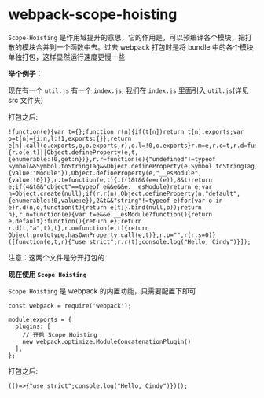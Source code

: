 # webpack-scope-hoisting

`Scope-Hoisting` 是作用域提升的意思，它的作用是，可以预编译各个模块，把打散的模块合并到一个函数中去。过去 webpack 打包时是将 bundle 中的各个模块单独打包，这样显然运行速度更慢一些

**举个例子：**

现在有一个 `util.js` 有一个 `index.js`, 我们在 `index.js` 里面引入 `util.js`(详见 src 文件夹)

打包之后:

```
!function(e){var t={};function r(n){if(t[n])return t[n].exports;var o=t[n]={i:n,l:!1,exports:{}};return e[n].call(o.exports,o,o.exports,r),o.l=!0,o.exports}r.m=e,r.c=t,r.d=function(e,t,n){r.o(e,t)||Object.defineProperty(e,t,{enumerable:!0,get:n})},r.r=function(e){"undefined"!=typeof Symbol&&Symbol.toStringTag&&Object.defineProperty(e,Symbol.toStringTag,{value:"Module"}),Object.defineProperty(e,"__esModule",{value:!0})},r.t=function(e,t){if(1&t&&(e=r(e)),8&t)return e;if(4&t&&"object"==typeof e&&e&&e.__esModule)return e;var n=Object.create(null);if(r.r(n),Object.defineProperty(n,"default",{enumerable:!0,value:e}),2&t&&"string"!=typeof e)for(var o in e)r.d(n,o,function(t){return e[t]}.bind(null,o));return n},r.n=function(e){var t=e&&e.__esModule?function(){return e.default}:function(){return e};return r.d(t,"a",t),t},r.o=function(e,t){return Object.prototype.hasOwnProperty.call(e,t)},r.p="",r(r.s=0)}([function(e,t,r){"use strict";r.r(t);console.log("Hello, Cindy")}]);
```

注意：这两个文件是分开打包的

**现在使用 `Scope Hoisting`**

`Scope Hoisting` 是 webpack 的内置功能，只需要配置下即可

```
const webpack = require('webpack');

module.exports = {
  plugins: [
    // 开启 Scope Hoisting
    new webpack.optimize.ModuleConcatenationPlugin()
  ],
};
```

打包之后:

```
(()=>{"use strict";console.log("Hello, Cindy")})();
```



